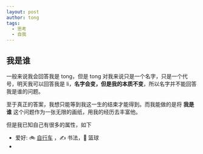 ```yaml
---
layout: post
author: tong
tags:
  - 思考
  - 自我
---
```

## 我是谁
一般来说我会回答我是 tong，但是 tong 对我来说只是一个名字，只是一个代号，明天我可以回答我是 li，**名字会变，但是我的本质不变**，所以名字并不能回答我是谁的问题。

至于真正的答案，我想只能等到我这一生的结束才能得到。而我能做的是将 **我是谁** 这个问题作为一张无限的画纸，用我的经历去丰富他。

但是我已知自己有很多的属性，如下
- 爱好: 🚲 [自行车](../../生活/爱好/自行车.md) ，✍ 书法，🏀 篮球
- 